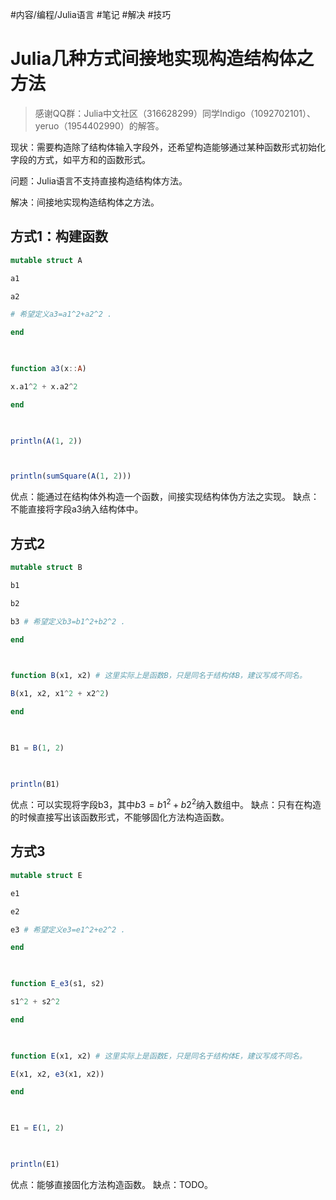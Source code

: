 #内容/编程/Julia语言 
#笔记 
#解决 
#技巧


# Julia几种方式间接地实现构造结构体之方法

  

> 感谢QQ群：Julia中文社区（316628299）同学Indigo（1092702101）、yeruo（1954402990）的解答。

  

现状：需要构造除了结构体输入字段外，还希望构造能够通过某种函数形式初始化字段的方式，如平方和的函数形式。

问题：Julia语言不支持直接构造结构体方法。

解决：间接地实现构造结构体之方法。

  
  

## 方式1：构建函数

  
```julia
mutable struct A

a1

a2

# 希望定义a3=a1^2+a2^2 .

end

  

function a3(x::A)

x.a1^2 + x.a2^2

end

  

println(A(1, 2))



println(sumSquare(A(1, 2)))
```
 
优点：能通过在结构体外构造一个函数，间接实现结构体伪方法之实现。
缺点：不能直接将字段a3纳入结构体中。

## 方式2

  

```julia
mutable struct B

b1

b2

b3 # 希望定义b3=b1^2+b2^2 .

end

  

function B(x1, x2) # 这里实际上是函数B，只是同名于结构体B，建议写成不同名。

B(x1, x2, x1^2 + x2^2)

end

  

B1 = B(1, 2)

  

println(B1)
```

优点：可以实现将字段b3，其中$b3=b1^2+b2^2$纳入数组中。
缺点：只有在构造的时候直接写出该函数形式，不能够固化方法构造函数。
  

## 方式3

  
```julia
mutable struct E

e1

e2

e3 # 希望定义e3=e1^2+e2^2 .

end

  

function E_e3(s1, s2)

s1^2 + s2^2

end

  

function E(x1, x2) # 这里实际上是函数E，只是同名于结构体E，建议写成不同名。

E(x1, x2, e3(x1, x2))

end

  

E1 = E(1, 2)

  

println(E1)
```

优点：能够直接固化方法构造函数。
缺点：TODO。
